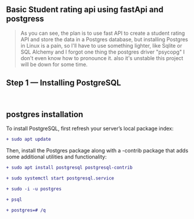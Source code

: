 
## Basic Student rating api using fastApi and postgress

>As you can see, the plan is to use fast API to create a student rating API and store the data in a Postgres database, but installing Postgres in Linux is a pain, so I'll have to use something lighter, like Sqlite or SQL Alchemy and I forgot one thing the postgres driver "psycopg" I don't even know how to pronounce it. also it's unstable this project will be down for some time.

## Step 1 — Installing PostgreSQL 
``` ```
## postgres installation


To install PostgreSQL, first refresh your server’s local package index:
```diff
+ sudo apt update
```
Then, install the Postgres package along with a -contrib package that adds some additional utilities and functionality:
```diff
+ sudo apt install postgresql postgresql-contrib
```
```diff
+ sudo systemctl start postgresql.service
```
```diff
+ sudo -i -u postgres
```
```diff
+ psql
```
```diff
+ postgres=# /q
```
